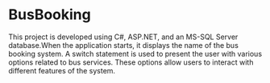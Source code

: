 # BusBooking
 This project is developed using C#, ASP.NET, and an MS-SQL Server database.When the application starts, it displays the name of the bus booking system. A switch statement is used to present the user with various options related to bus services. These options allow users to interact with different features of the system.
